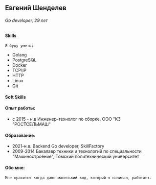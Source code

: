 ## Евгений Шенделев
###### Go developer, 29 лет
  
#### Skills
    Я буду уметь: 
- Golang
- PostgreSQL
- Docker 
- TCP\IP
- HTTP
- Linux
- Git

#### Soft Skills




####  Опыт работы: 
 - с 2015 - н.в Инженер-технолог по сборке, ООО "КЗ "РОСТСЕЛЬМАШ"

#### Образование:

- 2021-н.в. Backend Go developer, SkillFactory
- 2009-2014 Бакалавр техники и технологий по специальности "Машиностроение", Томский политехнический университет
    
#### Обо мне:
    Мне нравится когда даже маленький код, который я написал, работает. 



